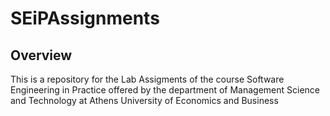 # SEiPAssignments

## Overview
This is a repository for the Lab Assigments of the course Software Engineering in Practice offered by the department of Management Science and Technology at Athens University of Economics and Business
